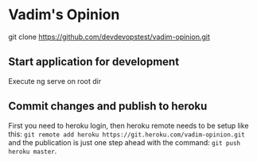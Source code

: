 # Vadim's Opinion

git clone https://github.com/devdevopstest/vadim-opinion.git

## Start application for development

Execute ng serve on root dir

## Commit changes and publish to heroku

First you need to heroku login, then heroku remote needs to be setup like this:
`git remote add heroku https://git.heroku.com/vadim-opinion.git` and the publication
is just one step ahead with the command: `git push heroku master`.
